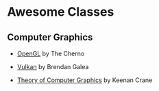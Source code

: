 # Awesome Classes

## Computer Graphics

- [OpenGL](https://youtu.be/W3gAzLwfIP0?list=PLlrATfBNZ98foTJPJ_Ev03o2oq3-GGOS2) by The Cherno

- [Vulkan](https://youtu.be/Y9U9IE0gVHA?list=PL8327DO66nu9qYVKLDmdLW_84-yE4auCR) by Brendan Galea

- [Theory of Computer Graphics](https://youtu.be/W6yEALqsD7k?list=PL9_jI1bdZmz2emSh0UQ5iOdT2xRHFHL7E) by Keenan Crane